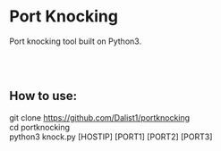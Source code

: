 # Port Knocking

Port knocking tool built on Python3.

<br>
<br>

## How to use:

git clone https://github.com/Dalist1/portknocking<br>
cd portknocking<br>
python3 knock.py [HOSTIP] [PORT1] [PORT2] [PORT3]<br>





